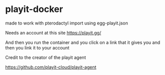 # playit-docker
made to work with pterodactyl
import using egg-playit.json


Needs an account at this site
https://playit.gg/

And then you run the container and you click on a link that it gives you 
and then you link it to your account 


Credit to the creator of the playit agent 

https://github.com/playit-cloud/playit-agent




